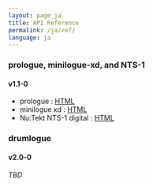 ```yaml
---
layout: page_ja
title: API Reference
permalink: /ja/ref/
language: ja
---
```


### prologue, minilogue-xd, and NTS-1

#### v1.1-0
    
 * prologue : [HTML](/ref/prologue/v1.1-0/html/index.html)
 * minilogue xd : [HTML](/ref/minilogue-xd/v1.1-0/html/index.html)
 * Nu:Tekt NTS-1 digital : [HTML](/ref/nutekt-digital/v1.1-0/html/index.html)
 
### drumlogue

#### v2.0-0

  *TBD*
